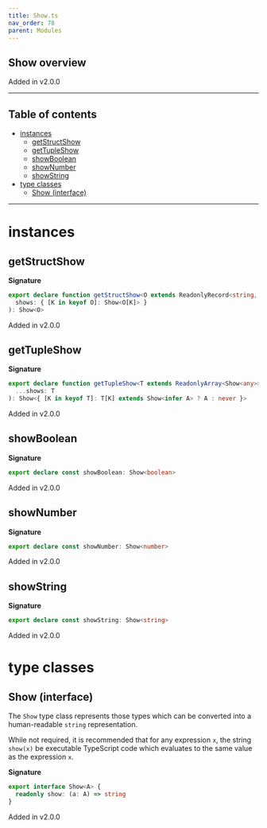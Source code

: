 ```yaml
---
title: Show.ts
nav_order: 78
parent: Modules
---
```


## Show overview

Added in v2.0.0

---

<h2 class="text-delta">Table of contents</h2>

- [instances](#instances)
  - [getStructShow](#getstructshow)
  - [getTupleShow](#gettupleshow)
  - [showBoolean](#showboolean)
  - [showNumber](#shownumber)
  - [showString](#showstring)
- [type classes](#type-classes)
  - [Show (interface)](#show-interface)

---

# instances

## getStructShow

**Signature**

```ts
export declare function getStructShow<O extends ReadonlyRecord<string, any>>(
  shows: { [K in keyof O]: Show<O[K]> }
): Show<O>
```

Added in v2.0.0

## getTupleShow

**Signature**

```ts
export declare function getTupleShow<T extends ReadonlyArray<Show<any>>>(
  ...shows: T
): Show<{ [K in keyof T]: T[K] extends Show<infer A> ? A : never }>
```

Added in v2.0.0

## showBoolean

**Signature**

```ts
export declare const showBoolean: Show<boolean>
```

Added in v2.0.0

## showNumber

**Signature**

```ts
export declare const showNumber: Show<number>
```

Added in v2.0.0

## showString

**Signature**

```ts
export declare const showString: Show<string>
```

Added in v2.0.0

# type classes

## Show (interface)

The `Show` type class represents those types which can be converted into
a human-readable `string` representation.

While not required, it is recommended that for any expression `x`, the
string `show(x)` be executable TypeScript code which evaluates to the same
value as the expression `x`.

**Signature**

```ts
export interface Show<A> {
  readonly show: (a: A) => string
}
```

Added in v2.0.0
